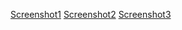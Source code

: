 [Screenshot1](./images/screenshot1.png?raw=true "Initial Load")
[Screenshot2](./images/screenshot2.png?raw=true "Correct Entering of data")
[Screenshot3](./images/screenshot3.png?raw=true "Incorrect Entering of data")

